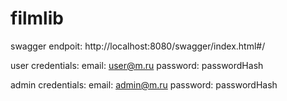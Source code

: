 # filmlib

swagger endpoit: http://localhost:8080/swagger/index.html#/


user credentials:
  email: user@m.ru
  password: passwordHash

admin credentials:
  email: admin@m.ru
  password: passwordHash
